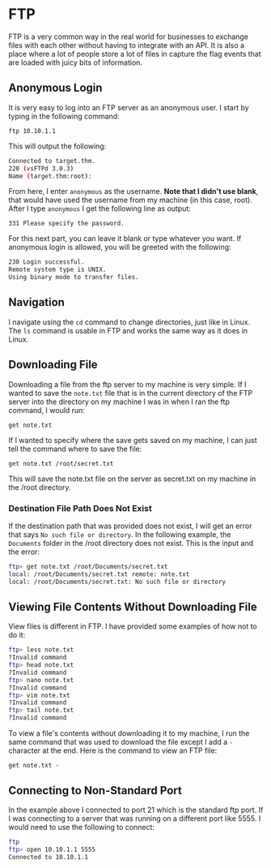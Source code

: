# FTP

FTP is a very common way in the real world for businesses to exchange files with each other without having to integrate with an API. It is also a place where a lot of people store a lot of files in capture the flag events that are loaded with juicy bits of information.

## Anonymous Login

It is very easy to log into an FTP server as an anonymous user. I start by typing in the following command:

`ftp 10.10.1.1`

This will output the following:

```bash
Connected to target.thm.
220 (vsFTPd 3.0.3)
Name (target.thm:root):
```

From here, I enter `anonymous` as the username. **Note that I didn't use blank**, that would have used the username from my machine (in this case, root). After I type `anonymous` I get the following line as output:

`331 Please specify the password.`

For this next part, you can leave it blank or type whatever you want. If anonymous login is allowed, you will be greeted with the following:

```bash
230 Login successful.
Remote system type is UNIX.
Using binary mode to transfer files.
```

## Navigation

I navigate using the `cd` command to change directories, just like in Linux. The `ls` command is usable in FTP and works the same way as it does in Linux.

## Downloading File

Downloading a file from the ftp server to my machine is very simple. If I wanted to save the `note.txt` file that is in the current directory of the FTP server into the directory on my machine I was in when I ran the ftp command, I would run:

`get note.txt`

If I wanted to specify where the save gets saved on my machine, I can just tell the command where to save the file:

`get note.txt /root/secret.txt`

This will save the note.txt file on the server as secret.txt on my machine in the /root directory.

### Destination File Path Does Not Exist

If the destination path that was provided does not exist, I will get an error that says `No such file or directory`. In the following example, the `Documents` folder in the /root directory does not exist. This is the input and the error:

```bash
ftp> get note.txt /root/Documents/secret.txt
local: /root/Documents/secret.txt remote: note.txt
local: /root/Documents/secret.txt: No such file or directory
```

## Viewing File Contents Without Downloading File

View files is different in FTP. I have provided some examples of how not to do it:

```bash
ftp> less note.txt
?Invalid command
ftp> head note.txt
?Invalid command
ftp> nano note.txt
?Invalid command
ftp> vim note.txt
?Invalid command
ftp> tail note.txt
?Invalid command
```

To view a file's contents without downloading it to my machine, I run the same command that was used to download the file except I add a `-` character at the end. Here is the command to view an FTP file:

`get note.txt -`

## Connecting to Non-Standard Port

In the example above I connected to port 21 which is the standard ftp port. If I was connecting to a server that was running on a different port like 5555. I would need to use the following to connect:

```bash
ftp
ftp> open 10.10.1.1 5555
Connected to 10.10.1.1
```
